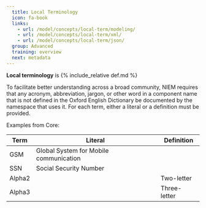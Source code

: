 ```yaml
---
  title: Local Terminology
  icon: fa-book
  links:
    - url: /model/concepts/local-term/modeling/
    - url: /model/concepts/local-term/xml/
    - url: /model/concepts/local-term/json/
  group: Advanced
  training: overview
  next: metadata
---
```


**Local terminology** is {% include_relative def.md %}

To facilitate better understanding across a broad community, NIEM requires that any acronym, abbreviation, jargon, or other word in a component name that is not defined in the Oxford English Dictionary be documented by the namespace that uses it.  For each term, either a literal or a definition must be provided.

Examples from Core:

| Term | Literal | Definition |
| ---- | ------- | ---------- |
| GSM  | Global System for Mobile communication | |
| SSN | Social Security Number | |
| Alpha2 | | Two-letter |
| Alpha3 | | Three-letter |

